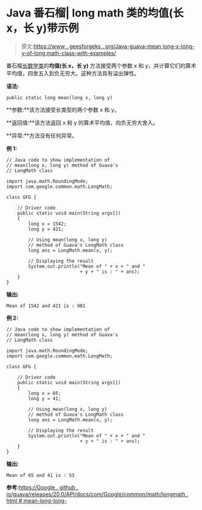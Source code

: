 # Java 番石榴| long math 类的均值(长 x，长 y)带示例

> 原文:[https://www . geesforgeks . org/Java-guava-mean long-x-long-y-of-long math-class-with-examples/](https://www.geeksforgeeks.org/java-guava-meanlong-x-long-y-of-longmath-class-with-examples/)

番石榴[长数学类](https://www.geeksforgeeks.org/longmath-class-guava-java/)的**均值(长 x，长 y)** 方法接受两个参数 x 和 y，并计算它们的算术平均值，四舍五入到负无穷大。这种方法具有溢出弹性。

**语法:**

```
public static long mean(long x, long y)

```

**参数:**该方法接受长类型的两个参数 x 和 y。

**返回值:**该方法返回 x 和 y 的算术平均值，向负无穷大舍入。

**异常:**方法没有任何异常。

**例 1:**

```
// Java code to show implementation of
// mean(long x, long y) method of Guava's
// LongMath class

import java.math.RoundingMode;
import com.google.common.math.LongMath;

class GFG {

    // Driver code
    public static void main(String args[])
    {
        long x = 1542;
        long y = 421;

        // Using mean(long x, long y)
        // method of Guava's LongMath class
        long ans = LongMath.mean(x, y);

        // Displaying the result
        System.out.println("Mean of " + x + " and "
                           + y + " is : " + ans);
    }
}
```

**输出:**

```
Mean of 1542 and 421 is : 981

```

**例 2:**

```
// Java code to show implementation of
// mean(long x, long y) method of Guava's
// LongMath class

import java.math.RoundingMode;
import com.google.common.math.LongMath;

class GFG {

    // Driver code
    public static void main(String args[])
    {
        long x = 65;
        long y = 41;

        // Using mean(long x, long y)
        // method of Guava's LongMath class
        long ans = LongMath.mean(x, y);

        // Displaying the result
        System.out.println("Mean of " + x + " and "
                           + y + " is : " + ans);
    }
}
```

**输出:**

```
Mean of 65 and 41 is : 53

```

**参考:**[https://Google . github . io/guava/releases/20.0/API/docs/com/Google/common/math/longmath . html # mean-long-long-](https://google.github.io/guava/releases/20.0/api/docs/com/google/common/math/LongMath.html#mean-long-long-)